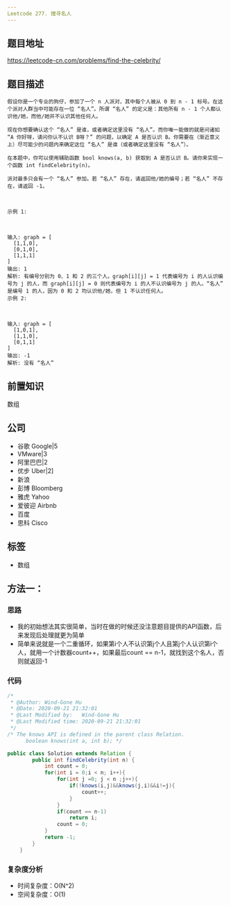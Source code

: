 ```yaml
---
Leetcode 277. 搜寻名人
---
```


## 题目地址

https://leetcode-cn.com/problems/find-the-celebrity/





## 题目描述

```text
假设你是一个专业的狗仔，参加了一个 n 人派对，其中每个人被从 0 到 n - 1 标号。在这个派对人群当中可能存在一位 “名人”。所谓 “名人” 的定义是：其他所有 n - 1 个人都认识他/她，而他/她并不认识其他任何人。

现在你想要确认这个 “名人” 是谁，或者确定这里没有 “名人”。而你唯一能做的就是问诸如 “A 你好呀，请问你认不认识 B呀？” 的问题，以确定 A 是否认识 B。你需要在（渐近意义上）尽可能少的问题内来确定这位 “名人” 是谁（或者确定这里没有 “名人”）。

在本题中，你可以使用辅助函数 bool knows(a, b) 获取到 A 是否认识 B。请你来实现一个函数 int findCelebrity(n)。

派对最多只会有一个 “名人” 参加。若 “名人” 存在，请返回他/她的编号；若 “名人” 不存在，请返回 -1。

 

示例 1:



输入: graph = [
  [1,1,0],
  [0,1,0],
  [1,1,1]
]
输出: 1
解析: 有编号分别为 0、1 和 2 的三个人。graph[i][j] = 1 代表编号为 i 的人认识编号为 j 的人，而 graph[i][j] = 0 则代表编号为 i 的人不认识编号为 j 的人。“名人” 是编号 1 的人，因为 0 和 2 均认识他/她，但 1 不认识任何人。
示例 2:



输入: graph = [
  [1,0,1],
  [1,1,0],
  [0,1,1]
]
输出: -1
解析: 没有 “名人”
```



## 前置知识

数组



## 公司



- 谷歌 Google|5
- VMware|3
- 阿里巴巴|2
- 优步 Uber|2]
- 新浪
- 彭博 Bloomberg
- 雅虎 Yahoo
- 爱彼迎 Airbnb
- 百度
- 思科 Cisco



## 标签

- 数组



## 方法一：



### 思路

- 我的初始想法其实很简单，当时在做的时候还没注意题目提供的API函数，后来发现后处理就更为简单
- 简单来说就是一个二重循环，如果第i个人不认识第j个人且第j个人认识第i个人，就用一个计数器count++，如果最后count == n-1，就找到这个名人，否则就返回-1

### 代码

```java
/*
 * @Author: Wind-Gone Hu 
 * @Date: 2020-09-21 21:32:01 
 * @Last Modified by:   Wind-Gone Hu 
 * @Last Modified time: 2020-09-21 21:32:01 
 */
/* The knows API is defined in the parent class Relation.
      boolean knows(int a, int b); */

public class Solution extends Relation {
        public int findCelebrity(int n) {
            int count = 0;
            for(int i = 0;i < n; i++){
                for(int j =0; j < n ;j++){
                    if(!knows(i,j)&&knows(j,i)&&i!=j){
                        count++;
                    }     
                }
                if(count == n-1)
                    return i;
                count = 0;
            }
            return -1;
        }
    }
```

### **复杂度分析**

- 时间复杂度：O(N^2) 
- 空间复杂度：O(1)

